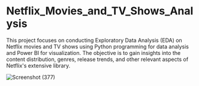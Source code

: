 # Netflix_Movies_and_TV_Shows_Analysis
This project focuses on conducting Exploratory Data Analysis (EDA) on Netflix movies and TV shows using Python programming for data analysis and Power BI for visualization. The objective is to gain insights into the content distribution, genres, release trends, and other relevant aspects of Netflix's extensive library.


![Screenshot (377)](https://github.com/Sangita-Majumder/Netflix_Movies_and_TV_Shows_Analysis/assets/60837967/16e27838-7575-4caa-b1e8-005154de7fee)
